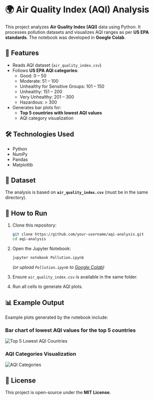 # 🌍 Air Quality Index (AQI) Analysis  

This project analyzes **Air Quality Index (AQI)** data using Python. It processes pollution datasets and visualizes AQI ranges as per **US EPA standards**. The notebook was developed in **Google Colab**.  

## 📌 Features  
- Reads AQI dataset (`air_quality_index.csv`)  
- Follows **US EPA AQI categories**:  
  - Good: 0 – 50  
  - Moderate: 51 – 100  
  - Unhealthy for Sensitive Groups: 101 – 150  
  - Unhealthy: 151 – 200  
  - Very Unhealthy: 201 – 300  
  - Hazardous: > 300  
- Generates bar plots for:  
  - **Top 5 countries with lowest AQI values**  
  - AQI category visualization  

## 🛠️ Technologies Used  
- Python  
- NumPy  
- Pandas  
- Matplotlib  

## 📂 Dataset  
The analysis is based on **`air_quality_index.csv`** (must be in the same directory).  

## 🚀 How to Run  
1. Clone this repository:  
   ```bash
   git clone https://github.com/your-username/aqi-analysis.git
   cd aqi-analysis
   ```
2. Open the Jupyter Notebook:  
   ```bash
   jupyter notebook Pollution.ipynb
   ```  
   *(or upload `Pollution.ipynb` to [Google Colab](https://colab.research.google.com/))*  

3. Ensure `air_quality_index.csv` is available in the same folder.  

4. Run all cells to generate AQI plots.  

## 📊 Example Output  
Example plots generated by the notebook include:  

### Bar chart of lowest AQI values for the top 5 countries  
![Top 5 Lowest AQI Countries](images/top5_lowest_aqi.png)  

### AQI Categories Visualization  
![AQI Categories](images/aqi_categories.png)  

## 📜 License  
This project is open-source under the **MIT License**.  
